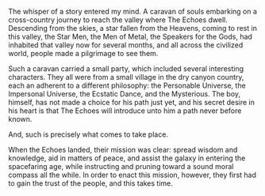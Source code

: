 The whisper of a story entered my mind. A caravan of souls embarking on a cross-country journey to reach the valley where The Echoes dwell. Descending from the skies, a star fallen from the Heavens, coming to rest in this valley, the Star Men, the Men of Metal, the Speakers for the Gods, had inhabited that valley now for several months, and all across the civilized world, people made a pilgrimage to see them. 

Such a caravan carried a small party, which included several interesting characters. They all were from a small village in the dry canyon country, each an adherent to a different philosophy: the Personable Universe, the Impersonal Universe, the Ecstatic Dance, and the Mysterious. The boy, himself, has not made a choice for his path just yet, and his secret desire in his heart is that The Echoes will introduce unto him a path never before known. 

And, such is precisely what comes to take place. 

When the Echoes landed, their mission was clear: spread wisdom and knowledge, aid in matters of peace, and assist the galaxy in entering the spacefaring age, while instructing and pruning toward a sound moral compass all the while. In order to enact this mission, however, they first had to gain the trust of the people, and this takes time. 

